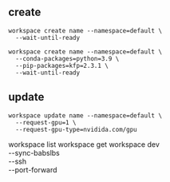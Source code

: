 ## create

```
workspace create name --namespace=default \
  --wait-until-ready
```

```
workspace create name --namespace=default \
  --conda-packages=python=3.9 \ 
  --pip-packages=kfp=2.3.1 \
  --wait-until-ready
```

## update

```
workspace update name --namespace=default \
  --request-gpu=1 \
  --request-gpu-type=nvidida.com/gpu
```



workspace list
workspace get <name>
workspace dev <name> \
  --sync-babslbs \
  --ssh \
  --port-forward 

